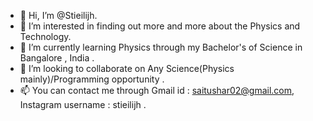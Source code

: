 - 👋 Hi, I’m @Stieilijh.
- 👀 I’m interested in finding out more and more about the Physics and Technology.
- 🌱 I’m currently learning Physics through my Bachelor's of Science in Bangalore , India .
- 💞️ I’m looking to collaborate on Any Science(Physics mainly)/Programming opportunity .
- 📫 You can contact me through   Gmail id : saitushar02@gmail.com, Instagram username : stieilijh     .             

<!---
Stieilijh/Stieilijh is a ✨ special ✨ repository because its `README.md` (this file) appears on your GitHub profile.
You can click the Preview link to take a look at your changes.
--->

